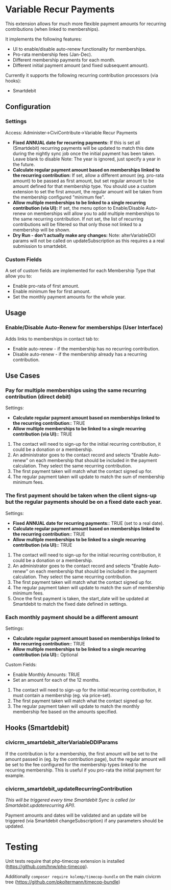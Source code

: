 # Variable Recur Payments
This extension allows for much more flexible payment amounts for recurring contributions (when linked to memberships).

It implements the following features:
* UI to enable/disable auto-renew functionality for memberships.
* Pro-rata membership fees (Jan-Dec).
* Different membership payments for each month.
* Different initial payment amount (and fixed subsequent amount).

Currently it supports the following recurring contribution processors (via hooks):
* Smartdebit

## Configuration
### Settings
Access: Administer->CiviContribute->Variable Recur Payments

* **Fixed ANNUAL date for recurring payments:**
If this is set all (Smartdebit) recurring payments will be updated to match this date during the nightly sync job once the initial payment has been taken.
Leave blank to disable
Note: The year is ignored, just specify a year in the future.
* **Calculate regular payment amount based on memberships linked to the recurring contribution:**
If set, allow a different amount (eg. pro-rata amount) to be passed as first amount, but set regular amount to be amount defined for that membership type. You should use a custom extension to set the first amount, the regular amount will be taken from the membership configured "minimum fee".
* **Allow multiple memberships to be linked to a single recurring contribution (via UI):**
If set, the menu option to Enable/Disable Auto-renew on memberships will allow you to add multiple memberships to the same recurring contribution. If not set, the list of recurring contributions will be filtered so that only those not linked to a membership will be shown.
* **Dry Run - don't actually make any changes:**
Note: alterVariableDDI params will not be called on updateSubscription as this requires a a real submission to smartdebit.

### Custom Fields
A set of custom fields are implemented for each Membership Type that allow you to:
* Enable pro-rata of first amount.
* Enable minimum fee for first amount.
* Set the monthly payment amounts for the whole year.

## Usage
### Enable/Disable Auto-Renew for memberships (User Interface)
Adds links to memberships in contact tab to:

* Enable auto-renew - if the membership has no recurring contribution.
* Disable auto-renew - if the membership already has a recurring contribution.

## Use Cases
### Pay for multiple memberships using the same recurring contribution (direct debit)
Settings:
* **Calculate regular payment amount based on memberships linked to the recurring contribution:**: TRUE
* **Allow multiple memberships to be linked to a single recurring contribution (via UI):**: TRUE

1. The contact will need to sign-up for the initial recurring contribution, it could be a donation or a membership.
1. An administrator goes to the contact record and selects "Enable Auto-renew" on each membership that should be included in the payment calculation.  They select the same recurring contribution.
1. The first payment taken will match what the contact signed up for.
1. The regular payment taken will update to match the sum of membership minimum fees.

### The first payment should be taken when the client signs-up but the regular payments should be on a fixed date each year.
Settings:
* **Fixed ANNUAL date for recurring payments:**: TRUE (set to a real date).
* **Calculate regular payment amount based on memberships linked to the recurring contribution:**: TRUE
* **Allow multiple memberships to be linked to a single recurring contribution (via UI):**: TRUE

1. The contact will need to sign-up for the initial recurring contribution, it could be a donation or a membership.
1. An administrator goes to the contact record and selects "Enable Auto-renew" on each membership that should be included in the payment calculation.  They select the same recurring contribution.
1. The first payment taken will match what the contact signed up for.
1. The regular payment taken will update to match the sum of membership minimum fees.
1. Once the first payment is taken, the start_date will be updated at Smartdebit to match the fixed date defined in settings.

### Each monthly payment should be a different amount
Settings:
* **Calculate regular payment amount based on memberships linked to the recurring contribution:**: TRUE
* **Allow multiple memberships to be linked to a single recurring contribution (via UI):**: Optional

Custom Fields:
* Enable Monthly Amounts: TRUE
* Set an amount for each of the 12 months.

1. The contact will need to sign-up for the initial recurring contribution, it must contain a membership (eg. via price-set).
1. The first payment taken will match what the contact signed up for.
1. The regular payment taken will update to match the monthly membership fee based on the amounts specified.

## Hooks (Smartdebit)

### civicrm_smartdebit_alterVariableDDIParams

If the contribution is for a membership, the first amount will be set to the amount passed in 
(eg. by the contribution page), but the regular amount will be set to the fee configured for 
the membership types linked to the recurring membership.  This is useful if you pro-rata the initial payment for example.


### civicrm_smartdebit_updateRecurringContribution
_This will be triggered every time Smartdebit Sync is called (or Smartdebit.updaterecurring API)._

Payment amounts and dates will be validated and an update will be triggered (via Smartdebit changeSubscription) if any parameters should be updated.

# Testing
Unit tests require that php-timecop extension is installed (https://github.com/hnw/php-timecop).

Additionally `composer require kolemp/timecop-bundle` on the main civicrm tree (https://github.com/pkoltermann/timecop-bundle)

